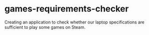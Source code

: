 # games-requirements-checker

 Creating an application to check whether our laptop specifications are sufficient to play some games on Steam.
